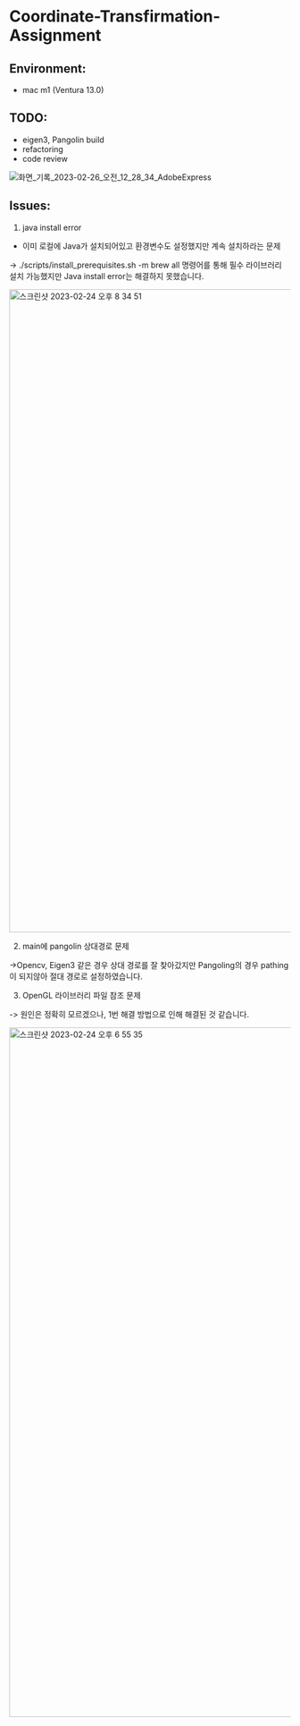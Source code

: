 # Coordinate-Transfirmation-Assignment

## Environment:
- mac m1 (Ventura 13.0)


## TODO:
- eigen3, Pangolin build
- refactoring
- code review

![화면_기록_2023-02-26_오전_12_28_34_AdobeExpress](https://user-images.githubusercontent.com/79200729/221390820-0dd43109-f680-4383-ab7c-7b12fbaa0f2a.gif)


## Issues:

1. java install error

- 이미 로컬에 Java가 설치되어있고 환경변수도 설정했지만 계속 설치하라는 문제

-> ./scripts/install_prerequisites.sh -m brew all 명령어를 통해 필수 라이브러리 설치 가능했지만 Java install error는 해결하지 못했습니다.


<img width="1150" alt="스크린샷 2023-02-24 오후 8 34 51" src="https://user-images.githubusercontent.com/79200729/221390895-3fe5ae4e-81c9-4fc8-8609-b7524dc76cf2.png">

   
2. main에 pangolin 상대경로 문제

->Opencv, Eigen3 같은 경우 상대 경로를 잘 찾아갔지만 Pangoling의 경우 pathing이 되지않아 절대 경로로 설정하였습니다.

3. OpenGL 라이브러리 파일 참조 문제

-> 원인은 정확히 모르겠으나, 1번 해결 방법으로 인해 해결된 것 같습니다.

<img width="1233" alt="스크린샷 2023-02-24 오후 6 55 35" src="https://user-images.githubusercontent.com/79200729/221391143-ca6da66d-280f-4a81-a61a-c46a82325625.png">
